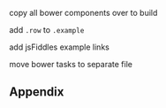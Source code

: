copy all bower components over to build

add `.row` to `.example`

add jsFiddles example links

move bower tasks to separate file

## Appendix

